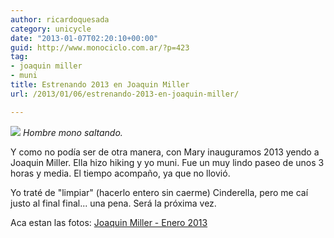 ```yaml
---
author: ricardoquesada
category: unicycle
date: "2013-01-07T02:20:10+00:00"
guid: http://www.monociclo.com.ar/?p=423
tag:
- joaquin miller
- muni
title: Estrenando 2013 en Joaquin Miller
url: /2013/01/06/estrenando-2013-en-joaquin-miller/

---
```


![](https://lh3.googleusercontent.com/--7_ctVWP8h0/UOorKkTiFAI/AAAAAAAArnw/fUkZv2IDXI0/s640/P1000200.JPG)
*Hombre mono saltando.*

Y como no podía ser de otra manera, con Mary inauguramos 2013 yendo a Joaquin
Miller. Ella hizo hiking y yo muni.
Fue un muy lindo paseo de unos 3 horas y media. El tiempo acompaño, ya que no
llovió.

Yo traté de "limpiar" (hacerlo entero sin caerme) Cinderella, pero me caí justo
al final final... una pena. Será la próxima vez.

Aca estan las
fotos: [Joaquin Miller - Enero 2013](https://photos.app.goo.gl/vEcR8JNb1bgp6yPB9)
